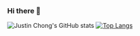 ### Hi there 👋

<!--
**cchsing/cchsing** is a ✨ _special_ ✨ repository because its `README.md` (this file) appears on your GitHub profile.

Here are some ideas to get you started:

- 🔭 I’m currently working on ...
- 🌱 I’m currently learning ...
- 👯 I’m looking to collaborate on ...
- 🤔 I’m looking for help with ...
- 💬 Ask me about ...
- 📫 How to reach me: ...
- 😄 Pronouns: ...
- ⚡ Fun fact: ...
-->

![Justin Chong's GitHub stats](https://github-readme-stats.vercel.app/api?username=cchsing&theme=dark&show_icons=true)
[![Top Langs](https://github-readme-stats.vercel.app/api/top-langs/?username=cchsing&layout=compact)](https://github.com/anuraghazra/github-readme-stats)
